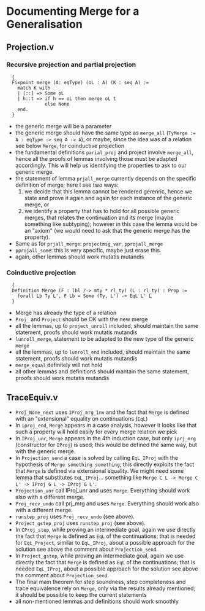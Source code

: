 # Documenting Merge for a Generalisation

## Projection.v

### Recursive projection and partial projection
```
  {
  Fixpoint merge (A: eqType) (oL : A) (K : seq A) :=
    match K with
    | [::] => Some oL
    | h::t => if h == oL then merge oL t
              else None
    end.
  }
```
* the generic merge will be a parameter
* the generic merge should have the same type as `merge_all` (`TyMerge := A : eqType -> seq A -> A`), or maybe, since the idea was of a relation see below `Merge`, for coinductive projection
* the fundamental definitions `parial_proj` and project involve `merge_all`, hence all the proofs of lemmas involving those must be adapted accordingly. This will help us identifying the properties to ask to our generic merge.
* the statement of lemma `prjall_merge` currently depends on the specific definition of merge; here I see two ways:
  1. we decide that this lemma cannot be rendered gerenric, hence we state and prove it again and again for each instance of the generic merge, or
  2. we identify a property that has to hold for all possible generic merges, that relates the continuation and its merge (maybe something like subtyping); however in this case the lemma would be an "axiom" (we would need to ask that the generic merge has the property).
* Same as for `prjall_merge`: `projectmsg_var`, `pprojall_merge`
* `pprojall_some`: this is very specific, maybe just erase this
* again, other lemmas should work mutatis mutandis

### Coinductive projection
```
  {
  Definition Merge (F : lbl /-> mty * rl_ty) (L : rl_ty) : Prop :=
    forall Lb Ty L', F Lb = Some (Ty, L') -> EqL L' L
  }
```
* Merge has already the type of a relation
* `Proj_` and `Project` should be OK with the new merge
* all the lemmas, up to `project_unroll` included, should maintain the same statement, proofs should work mutatis mutandis
* `lunroll_merge`, statement to be adapted to the new type of the generic `merge`
* all the lemmas, up to `lunroll_end` included, should maintain the same statement, proofs should work mutatis mutandis
* `merge_equal` definitely will not hold
* all other lemmas and definitions should mantain the same statement, proofs should work mutatis mutandis

## TraceEquiv.v

* `Proj_None_next` uses `IProj_mrg_inv` and the fact that `Merge` is defined with an "extensional" equality on continuations (`EqL`)
* In `iproj_end`, `Merge` appears in a case analysis, however it looks like that such a property will hold easily for every merge relation we pick
* In `IProj_unr`, `Merge` appears in the 4th induction case, but only `iprj_mrg` (constructor for `IProj`) is used; this would be defined the same way, but with the generic merge.
* In `Projection_send` a case is solved by calling `EqL_IProj` with the hypothesis of `Merge something something`; this directly exploits the fact that `Merge` is defined via extensional equality. We might need some lemma that substitutes `EqL_IProj`... something like `Merge C L -> Merge C L' -> IProj G L -> IProj G L'`.
* `Projection_unr` call IProj_unr and uses `Merge`. Everything should work also with a different merge. 
* `Proj_recv_undo` call prj_mrg and uses `Merge`. Everything should work also with a different merge.
* `runstep_proj` uses `Proj_recv_undo` (see above).
* `Project_gstep_proj` uses `runstep_proj` (see above).
* In `CProj_step`, while proving an intermediate goal, again we use directly the fact that `Merge` is defined as `EqL` of the continuations; that is needed for `EqL_Project`, similar to `EqL_IProj`, about a possible approach for the solution see above the comment about `Projection_send`.
* In `Project_gstep`, while proving an intermediate goal, again we use directly the fact that `Merge` is defined as `EqL` of the continuations; that is needed `EqL_IProj`, about a possible approach for the solution see above the comment about `Projection_send`.
* The final main theorem for step soundness, step completeness and trace equivalence rely on `Merge`, only via the results already mentioned; it should be possible to keep the current statements
* all non-mentioned lemmas and definitions should work smoothly



